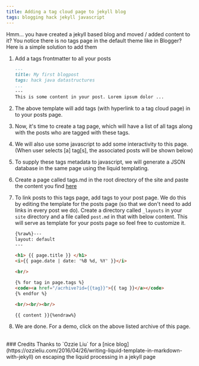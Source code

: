 ```yaml
---
title: Adding a tag cloud page to jekyll blog
tags: blogging hack jekyll javascript
---
```


Hmm... you have created a jekyll based blog and moved / added content to it? You notice there is no tags page in the default theme like in Blogger? Here is a simple solution to add them

1. Add a tags frontmatter to all your posts
	```markdown
	---
	title: My first blogpost
	tags: hack java datastructures
	...
	---
	This is some content in your post. Lorem ipsum dolor ...
	```

2. The above template will add tags (with hyperlink to a tag cloud page) in to your posts page.

3. Now, it's time to create a tag page, which will have a list of all tags along with the posts who are tagged with these tags.

4. We will also use some javascript to add some interactivity to this page. (When user selects [a] tag[s], the associated posts will be shown below)

5. To supply these tags metadata to javascript, we will generate a JSON database in the same page using the liquid templating.

6. Create a page called tags.md in the root directory of the site and paste the content you find [here](https://raw.githubusercontent.com/mmpataki/mmpataki.github.io/master/tags.md)

7. To link posts to this tags page, add tags to your post page. We do this by editing the template for the posts page (so that we don't need to add links in every post we do). Create a directory called `_layouts` in your `site` directory and a file called `post.md` in that with below content. This will serve as template for your posts page so feel free to customize it.
	```markdown
	{%raw%}---
	layout: default
	---

	<h1> {{ page.title }} </h1>
	<i>{{ page.date | date: '%B %d, %Y' }}</i>

	<br/>

	{% for tag in page.tags %}
	<code><a href="/acrhive?id={{tag}}">{{ tag }}</a></code>
	{% endfor %}

	<br/><br/><br/>

	{{ content }}{%endraw%}
	```

8. We are done. For a demo, click on the above listed archive of this page.


<br/>
### Credits
Thanks to `Ozzie Liu` for a [nice blog](https://ozzieliu.com/2016/04/26/writing-liquid-template-in-markdown-with-jekyll) on escaping the liquid processing in a jekyll page